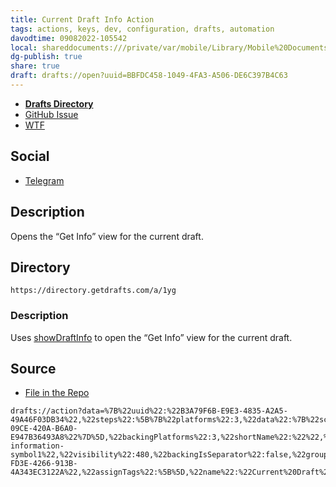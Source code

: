 ```yaml
---
title: Current Draft Info Action
tags: actions, keys, dev, configuration, drafts, automation
davodtime: 09082022-105542
local: shareddocuments:///private/var/mobile/Library/Mobile%20Documents/iCloud~md~obsidian/Documents/OBSHIDDIAN/drafts/BBFDC458-1049-4FA3-A506-DE6C397B4C63.md
dg-publish: true
share: true
draft: drafts://open?uuid=BBFDC458-1049-4FA3-A506-DE6C397B4C63
---
```

- [**Drafts Directory**](https://directory.getdrafts.com/a/1yg)
- [GitHub Issue](https://github.com/extratone/drafts/issues/37)
- [WTF](https://davidblue.wtf/drafts/BBFDC458-1049-4FA3-A506-DE6C397B4C63.html)

## Social

- [Telegram](https://t.me/extratone/11075)

## Description
Opens the “Get Info” view for the current draft.

## Directory
`https://directory.getdrafts.com/a/1yg`

### Description
Uses [showDraftInfo](https://scripting.getdrafts.com/classes/app#showdraftinfo) to open the “Get Info” view for the current draft.

## Source

- [File in the Repo](https://github.com/extratone/drafts/blob/main/Actions/CurrentDraftsInfo.draftsAction)

```
drafts://action?data=%7B%22uuid%22:%22B3A79F6B-E9E3-4835-A2A5-49A46F03DB34%22,%22steps%22:%5B%7B%22platforms%22:3,%22data%22:%7B%22script%22:%22app.showDraftInfo(draft);%22,%22allowAsync%22:%22false%22%7D,%22type%22:%22script%22,%22isEnabled%22:true,%22uuid%22:%22AC347BCE-09CE-420A-B6A0-E947B36493A8%22%7D%5D,%22backingPlatforms%22:3,%22shortName%22:%22%22,%22shouldConfirm%22:false,%22disposition%22:3,%22keyCommand%22:%7B%22optionKey%22:false,%22input%22:%22I%22,%22controlKey%22:true,%22commandKey%22:false,%22type%22:%22action%22,%22discoverabilityTitle%22:%22Current%20Draft%20Info%22,%22shiftKey%22:false%7D,%22logLevel%22:1,%22groupDisposition%22:0,%22notificationType%22:2,%22tintColor%22:%22green%22,%22actionDescription%22:%22Opens%20the%20%E2%80%9CGet%20Info%E2%80%9D%20view%20for%20the%20current%20draft.%22,%22keyUseIcon%22:false,%22icon%22:%22442-information-symbol1%22,%22visibility%22:480,%22backingIsSeparator%22:false,%22groupUUID%22:%2216A2B316-FD3E-4266-913B-4A343EC3122A%22,%22assignTags%22:%5B%5D,%22name%22:%22Current%20Draft%20Info%22%7D
```